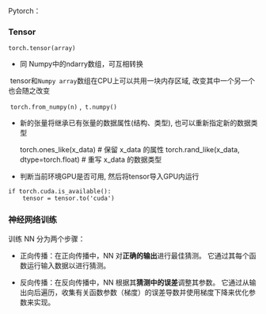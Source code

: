 Pytorch：

### Tensor

```torch.tensor(array)```

- 同 Numpy中的ndarry数组，可互相转换

​       tensor和`Numpy array`数组在CPU上可以共用一块内存区域, 改变其中一个另一个也会随之改变

​        ``` torch.from_numpy(n) ``` ,``` t.numpy()```

- 新的张量将继承已有张量的数据属性(结构、类型), 也可以重新指定新的数据类型

  torch.ones_like(x_data)   # 保留 x_data 的属性
  torch.rand_like(x_data, dtype=torch.float)   # 重写 x_data 的数据类型

- 判断当前环境GPU是否可用, 然后将tensor导入GPU内运行
```
if torch.cuda.is_available():
    tensor = tensor.to('cuda')
```

### 神经网络训练
训练 NN 分为两个步骤：

- 正向传播：在正向传播中，NN 对**正确的输出**进行最佳猜测。 它通过其每个函数运行输入数据以进行猜测。

- 反向传播：在反向传播中，NN 根据其**猜测中的误差**调整其参数。 它通过从输出向后遍历，收集有关函数参数（梯度）的误差导数并使用梯度下降来优化参数来实现。 